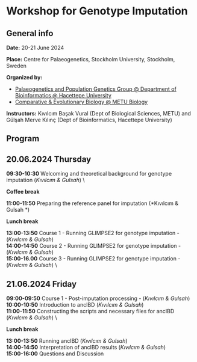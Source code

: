 # Workshop for Genotype Imputation

## General info

**Date:** 20-21 June 2024

**Place:**  Centre for Palaeogenetics, Stockholm University, Stockholm, Sweden

**Organized by:**

- [Palaeogenetics and Population Genetics Group @ Department of Bioinformatics @ Hacettepe University](https://gulsahhdal.wixsite.com/palaeobio)
- [Comparative & Evolutionary Biology @ METU Biology](https://compevo.bio.metu.edu.tr/)

**Instructors:** Kıvılcım Başak Vural (Dept of Biological Sciences, METU) and Gülşah Merve Kılınç (Dept of Bioinformatics, Hacettepe University)

## Program

## 20.06.2024 Thursday 

**09:30-10:30**	Welcoming and theoretical background for genotype imputation	(*Kıvılcım & Gulsah*) \

**Coffee break**

**11:00-11:50**	Preparing the reference panel for imputation	(*Kıvılcım & Gulsah *) 

**Lunch break**

**13:00-13:50**	Course 1 - Running GLIMPSE2 for genotype imputation - (*Kıvılcım & Gulsah*) \
**14:00-14:50** Course 2 - Running GLIMPSE2 for genotype imputation - (*Kıvılcım & Gulsah*) \
**15:00-16.00**	Course 3 - Running GLIMPSE2 for genotype imputation - (*Kıvılcım & Gulsah*) \


## 21.06.2024 Friday

**09:00-09:50**	Course 1 - Post-imputation processing  - (*Kıvılcım & Gulsah*) \
**10:00-10:50**	Introduction to ancIBD	(*Kıvılcım & Gulsah*) \
**11:00-11:50** Constructing the scripts and necessary files for ancIBD 	(*Kıvılcım & Gulsah*) \

**Lunch break**

**13:00-13:50**	Running ancIBD	(*Kıvılcım & Gulsah*) \
**14:00-14:50** Interpretation of ancIBD results 	(*Kıvılcım & Gulsah*) \
**15:00-16:00** Questions and Discussion 
